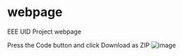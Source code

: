 # webpage
EEE UID Project webpage

Press the Code button and click Download as ZIP
![image](https://github.com/user-attachments/assets/70325fa4-8d50-4f91-81a3-3a7d1bce8a98)

